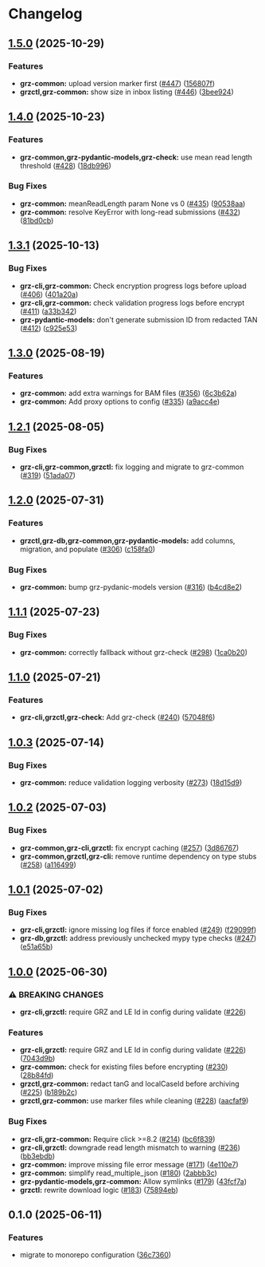 # Changelog

## [1.5.0](https://github.com/BfArM-MVH/grz-tools/compare/grz-common-v1.4.0...grz-common-v1.5.0) (2025-10-29)


### Features

* **grz-common:** upload version marker first ([#447](https://github.com/BfArM-MVH/grz-tools/issues/447)) ([156807f](https://github.com/BfArM-MVH/grz-tools/commit/156807f6cf00ef16d8f3223e83c4135b0591cdc7))
* **grzctl,grz-common:** show size in inbox listing ([#446](https://github.com/BfArM-MVH/grz-tools/issues/446)) ([3bee924](https://github.com/BfArM-MVH/grz-tools/commit/3bee92413f537fc4c087b0aca472548c557e3f78))

## [1.4.0](https://github.com/BfArM-MVH/grz-tools/compare/grz-common-v1.3.1...grz-common-v1.4.0) (2025-10-23)


### Features

* **grz-common,grz-pydantic-models,grz-check:** use mean read length threshold ([#428](https://github.com/BfArM-MVH/grz-tools/issues/428)) ([18db996](https://github.com/BfArM-MVH/grz-tools/commit/18db99663f67b8883a038c61a765bcb1d2fb9edf))


### Bug Fixes

* **grz-common:** meanReadLength param None vs 0 ([#435](https://github.com/BfArM-MVH/grz-tools/issues/435)) ([90538aa](https://github.com/BfArM-MVH/grz-tools/commit/90538aa6879b5f4e7c112cb7cb36ddb2ade3918c))
* **grz-common:** resolve KeyError with long-read submissions ([#432](https://github.com/BfArM-MVH/grz-tools/issues/432)) ([81bd0cb](https://github.com/BfArM-MVH/grz-tools/commit/81bd0cbf411282c69352eb86b3fc53258bfe9cc1))

## [1.3.1](https://github.com/BfArM-MVH/grz-tools/compare/grz-common-v1.3.0...grz-common-v1.3.1) (2025-10-13)


### Bug Fixes

* **grz-cli,grz-common:** Check encryption progress logs before upload ([#406](https://github.com/BfArM-MVH/grz-tools/issues/406)) ([401a20a](https://github.com/BfArM-MVH/grz-tools/commit/401a20aef1476eb940abc0c9aaf74e409215e55e))
* **grz-cli,grz-common:** check validation progress logs before encrypt ([#411](https://github.com/BfArM-MVH/grz-tools/issues/411)) ([a33b342](https://github.com/BfArM-MVH/grz-tools/commit/a33b342da6f32a59c57acfa067584ac7798f9764))
* **grz-pydantic-models:** don't generate submission ID from redacted TAN ([#412](https://github.com/BfArM-MVH/grz-tools/issues/412)) ([c925e53](https://github.com/BfArM-MVH/grz-tools/commit/c925e53d4c36e003bca62343913233c52af73b14))

## [1.3.0](https://github.com/BfArM-MVH/grz-tools/compare/grz-common-v1.2.1...grz-common-v1.3.0) (2025-08-19)


### Features

* **grz-common:** add extra warnings for BAM files ([#356](https://github.com/BfArM-MVH/grz-tools/issues/356)) ([6c3b62a](https://github.com/BfArM-MVH/grz-tools/commit/6c3b62a6ada98e7a7ad4bb15b6ad86cf7c27c5c1))
* **grz-common:** Add proxy options to config ([#335](https://github.com/BfArM-MVH/grz-tools/issues/335)) ([a9acc4e](https://github.com/BfArM-MVH/grz-tools/commit/a9acc4ee487de19cc29965aff1d1b10a32f174f7))

## [1.2.1](https://github.com/BfArM-MVH/grz-tools/compare/grz-common-v1.2.0...grz-common-v1.2.1) (2025-08-05)


### Bug Fixes

* **grz-cli,grz-common,grzctl:** fix logging and migrate to grz-common ([#319](https://github.com/BfArM-MVH/grz-tools/issues/319)) ([51ada07](https://github.com/BfArM-MVH/grz-tools/commit/51ada073a2af93ba1a1c48f069b4546ce9bd2975))

## [1.2.0](https://github.com/BfArM-MVH/grz-tools/compare/grz-common-v1.1.1...grz-common-v1.2.0) (2025-07-31)


### Features

* **grzctl,grz-db,grz-common,grz-pydantic-models:** add columns, migration, and populate ([#306](https://github.com/BfArM-MVH/grz-tools/issues/306)) ([c158fa0](https://github.com/BfArM-MVH/grz-tools/commit/c158fa0cfe47ddacd66947dd57b814f43cfaefdc))


### Bug Fixes

* **grz-common:** bump grz-pydanic-models version ([#316](https://github.com/BfArM-MVH/grz-tools/issues/316)) ([b4cd8e2](https://github.com/BfArM-MVH/grz-tools/commit/b4cd8e2925a24e7822ede3ddbfa1def4dccf8b87))

## [1.1.1](https://github.com/BfArM-MVH/grz-tools/compare/grz-common-v1.1.0...grz-common-v1.1.1) (2025-07-23)


### Bug Fixes

* **grz-common:** correctly fallback without grz-check ([#298](https://github.com/BfArM-MVH/grz-tools/issues/298)) ([1ca0b20](https://github.com/BfArM-MVH/grz-tools/commit/1ca0b20a7f2b57f5e49144956fb86d9de1b4301c))

## [1.1.0](https://github.com/BfArM-MVH/grz-tools/compare/grz-common-v1.0.3...grz-common-v1.1.0) (2025-07-21)


### Features

* **grz-cli,grzctl,grz-check:** Add grz-check ([#240](https://github.com/BfArM-MVH/grz-tools/issues/240)) ([57048f6](https://github.com/BfArM-MVH/grz-tools/commit/57048f66888cb566887e627a2b973c3f8b1b83c5))

## [1.0.3](https://github.com/BfArM-MVH/grz-tools/compare/grz-common-v1.0.2...grz-common-v1.0.3) (2025-07-14)


### Bug Fixes

* **grz-common:** reduce validation logging verbosity ([#273](https://github.com/BfArM-MVH/grz-tools/issues/273)) ([18d15d9](https://github.com/BfArM-MVH/grz-tools/commit/18d15d94543dcfb4ca3fa8918094ca1a52b8812c))

## [1.0.2](https://github.com/BfArM-MVH/grz-tools/compare/grz-common-v1.0.1...grz-common-v1.0.2) (2025-07-03)


### Bug Fixes

* **grz-common,grz-cli,grzctl:** fix encrypt caching ([#257](https://github.com/BfArM-MVH/grz-tools/issues/257)) ([3d86767](https://github.com/BfArM-MVH/grz-tools/commit/3d86767c77352e1a44807e312faac7604bd04de8))
* **grz-common,grzctl,grz-cli:** remove runtime dependency on type stubs ([#258](https://github.com/BfArM-MVH/grz-tools/issues/258)) ([a116499](https://github.com/BfArM-MVH/grz-tools/commit/a116499de19655ec9c4a43093c2c077dd10efbbc))

## [1.0.1](https://github.com/BfArM-MVH/grz-tools/compare/grz-common-v1.0.0...grz-common-v1.0.1) (2025-07-02)


### Bug Fixes

* **grz-cli,grzctl:** ignore missing log files if force enabled ([#249](https://github.com/BfArM-MVH/grz-tools/issues/249)) ([f29099f](https://github.com/BfArM-MVH/grz-tools/commit/f29099f147cbe5cdd1ad21eb5f3ef0e42d7385d2))
* **grz-db,grzctl:** address previously unchecked mypy type checks ([#247](https://github.com/BfArM-MVH/grz-tools/issues/247)) ([e51a65b](https://github.com/BfArM-MVH/grz-tools/commit/e51a65b090c891f44c6c4cc7199138d4cb15c07a))

## [1.0.0](https://github.com/BfArM-MVH/grz-tools/compare/grz-common-v0.1.0...grz-common-v1.0.0) (2025-06-30)


### ⚠ BREAKING CHANGES

* **grz-cli,grzctl:** require GRZ and LE Id in config during validate ([#226](https://github.com/BfArM-MVH/grz-tools/issues/226))

### Features

* **grz-cli,grzctl:** require GRZ and LE Id in config during validate ([#226](https://github.com/BfArM-MVH/grz-tools/issues/226)) ([7043d9b](https://github.com/BfArM-MVH/grz-tools/commit/7043d9b3d66fcbd66bc102d9d0608467293ff7e1))
* **grz-common:** check for existing files before encrypting ([#230](https://github.com/BfArM-MVH/grz-tools/issues/230)) ([28b84fd](https://github.com/BfArM-MVH/grz-tools/commit/28b84fd8a1133824c0ed624d494777d279f697eb))
* **grzctl,grz-common:** redact tanG and localCaseId before archiving ([#225](https://github.com/BfArM-MVH/grz-tools/issues/225)) ([b189b2c](https://github.com/BfArM-MVH/grz-tools/commit/b189b2ca94d59f2f640b07e0e6cc7e36df546049))
* **grzctl,grz-common:** use marker files while cleaning ([#228](https://github.com/BfArM-MVH/grz-tools/issues/228)) ([aacfaf9](https://github.com/BfArM-MVH/grz-tools/commit/aacfaf9a5da1c9d36835f679e522ef0376dde1d4))


### Bug Fixes

* **grz-cli,grz-common:** Require click &gt;=8.2 ([#214](https://github.com/BfArM-MVH/grz-tools/issues/214)) ([bc6f839](https://github.com/BfArM-MVH/grz-tools/commit/bc6f839efa3a7b88025af66199b7eea06ac688ef))
* **grz-cli,grzctl:** downgrade read length mismatch to warning ([#236](https://github.com/BfArM-MVH/grz-tools/issues/236)) ([bb3ebdb](https://github.com/BfArM-MVH/grz-tools/commit/bb3ebdb16b2baf4898e4683ed3c2c7eea9b07db2))
* **grz-common:** improve missing file error message ([#171](https://github.com/BfArM-MVH/grz-tools/issues/171)) ([4e110e7](https://github.com/BfArM-MVH/grz-tools/commit/4e110e7c96b387b2c4ae8390c400a5a6b004f2bb))
* **grz-common:** simplify read_multiple_json ([#180](https://github.com/BfArM-MVH/grz-tools/issues/180)) ([2abbb3c](https://github.com/BfArM-MVH/grz-tools/commit/2abbb3cb7d75d5d0a5b2fc85aaf10e83ad780793))
* **grz-pydantic-models,grz-common:** Allow symlinks ([#179](https://github.com/BfArM-MVH/grz-tools/issues/179)) ([43fcf7a](https://github.com/BfArM-MVH/grz-tools/commit/43fcf7ab1ae1a81aa79656073e764f310e5ed851))
* **grzctl:** rewrite download logic ([#183](https://github.com/BfArM-MVH/grz-tools/issues/183)) ([75894eb](https://github.com/BfArM-MVH/grz-tools/commit/75894ebbbbffd3125ae81a51927c1beff3b33990))

## 0.1.0 (2025-06-11)


### Features

* migrate to monorepo configuration ([36c7360](https://github.com/BfArM-MVH/grz-tools/commit/36c736044ce09473cc664b4471117465c5cab9a3))
